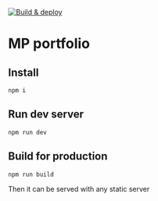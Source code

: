 [![Build & deploy](https://github.com/haiarha/em-per.github.io/actions/workflows/build-deploy.yml/badge.svg)](https://github.com/haiarha/em-per.github.io/actions/workflows/build-deploy.yml)

# MP portfolio

## Install

```
npm i
```

## Run dev server

```
npm run dev
```

## Build for production

```
npm run build
```

Then it can be served with any static server
